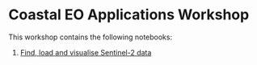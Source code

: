 # Coastal EO Applications Workshop

This workshop contains the following notebooks:

1. [Find, load and visualise Sentinel-2 data](notebooks/Sentinel-2_GettingStarted.ipynb)

